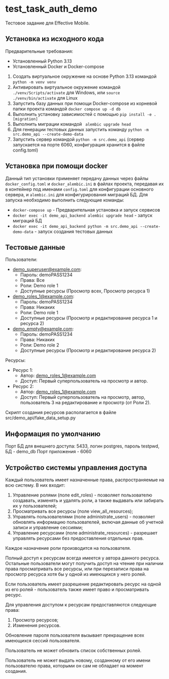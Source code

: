 # test_task_auth_demo
Тестовое задание для Effective Mobile.

## Установка из исходного кода
Предварительные требования:
- Установленный Python 3.13
- Установленный Docker и Docker-compose 

1. Создать виртуальное окружение на основе Python 3.13 командой `python -m venv venv`
2. Активировать виртуальное окружение командой `./venv/Scripts/activate` для Windows, или
`source ./venv/bin/activate` для Linux
3. Запустить базу данных при помощи Docker-compose из корневой папки проекта командой `docker compose up -d db`
4. Выполнить установку зависимостей с помощью `pip install -e .[migration]`
5. Выполнить миграции командой ` alembic upgrade head`
6. Для генерации тестовых данных запустить команду `python -m src.demo_api --create-demo-data`
7. Запустить сервер командой `python -m src.demo_api` (сервер запускается на порте 6060, 
конфигурация хранится в файле config.toml)

## Установка при помощи docker
Данный тип установки применяет передачу данных через файлы 
`docker_config.toml` и `docker_alembic.ini` в файлах проекта, передавая их в контейнер под именами
`config.toml` для конфигурации основного сервера, и `alembic.ini` для конфигурирования миграций БД.
Для запуска необходимо выполнить следующие команды:
- `docker-compose up` - Предварительная установка и запуск сервисов
- `docker exec -it demo_api_backend alembic upgrade head` - запуск миграций БД
- `docker exec -it demo_api_backend python -m src.demo_api --create-demo-data` - запуск создания тестовых данных

## Тестовые данные
Пользователи:
- demo_superuser@example.com:
  - Пароль: demoPASS1234
  - Права: Все
  - Роли: Demo role 1
  - Доступные ресурсы (Просмотр всех, Просмотр ресурса 1)
- demo_roles_1@example.com:
  - Пароль: demoPASS1234
  - Права: Никаких
  - Роли: Demo role 1
  - Доступные ресурсы (Просмотр и редактирование ресурса 1 и ресурса 2)
- demo_empty@example.com:
  - Пароль: demoPASS1234
  - Права: Никаких
  - Роли: Demo role 2
  - Доступные ресурсы (Просмотр и редактирование ресурса 2)

Ресурсы:
- Ресурс 1:
  - Автор: demo_roles_1@example.com
  - Доступ: Первый суперпользователь на просмотр и автор.
- Ресурс 2:
  - Автор: demo_roles_1@example.com
  - Доступ: Первый суперпользователь на просмотр, автор, пользователь 3 на редактирование и просмотр (от Роли 2).

Скрипт создания ресурсов располагается в файле src/demo_api/fake_data_setup.py

## Информация по умолчанию
Порт БД для внешнего доступа: 5433, логин postgres, пароль testpwd, БД - demo_db
Порт приложения - 6060

## Устройство системы управления доступа
Каждый пользователь имеет назначенные права,
распространяемые на всю систему. В них входит:
1. Управление ролями (поле edit_roles) - позволяет пользователю создавать,
изменять и удалять роли, а также выдавать или забирать их у пользователей;
2. Просматривать все ресурсы (поле view_all_resources);
3. Управлять пользователями (поле administrate_users) - позволяет обновлять информацию пользователей,
включая данные об учетной записи и управление сессиями;
4. Управление ресурсами (поле administrate_resources) - разрешает управлять ресурсами без предоставления отдельных прав.

Каждое назначение роли производится на пользователя.

Полный доступ к ресурсам всегда имеется у автора данного ресурса.
Остальные пользователи могут получить доступ на чтение при наличии
права просматривать все ресурсы, или при перезаписи права на просмотр ресурса
хотя бы у одной из имеющихся у него ролей.

Если пользователь имеет разрешение редактировать ресурс на одной из его ролей - 
пользователь также имеет право и просматривать ресурс.

Для управления доступом к ресурсам предоставляются следующие права:
1. Просмотр ресурсов;
2. Изменения ресурсов.

Обновление пароля пользователя вызывает прекращение всех имеющихся сессий пользователя.

Пользователь не может обновить список собственных ролей.

Пользователь не может выдать новому, созданному от его имени пользователю права,
которыми он сам не обладает на момент создания.